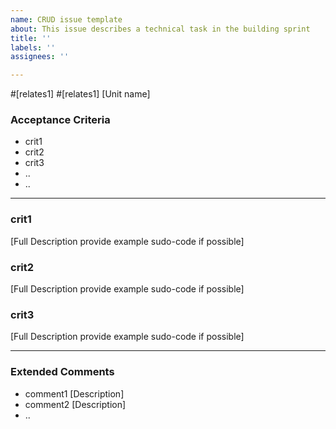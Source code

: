 ```yaml
---
name: CRUD issue template
about: This issue describes a technical task in the building sprint
title: ''
labels: ''
assignees: ''

---
```


#[relates1] #[relates1]
[Unit name]

### Acceptance Criteria
- crit1
- crit2
- crit3
- ..
- ..
---

### crit1
[Full Description provide example sudo-code if possible]

### crit2
[Full Description provide example sudo-code if possible]

### crit3
[Full Description provide example sudo-code if possible]

---

### Extended Comments
- comment1
[Description]
- comment2
[Description]
- ..
